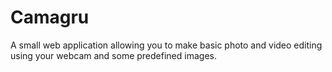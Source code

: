 # Camagru
A small web application allowing you to make basic photo and video editing using your webcam and some predefined images.
